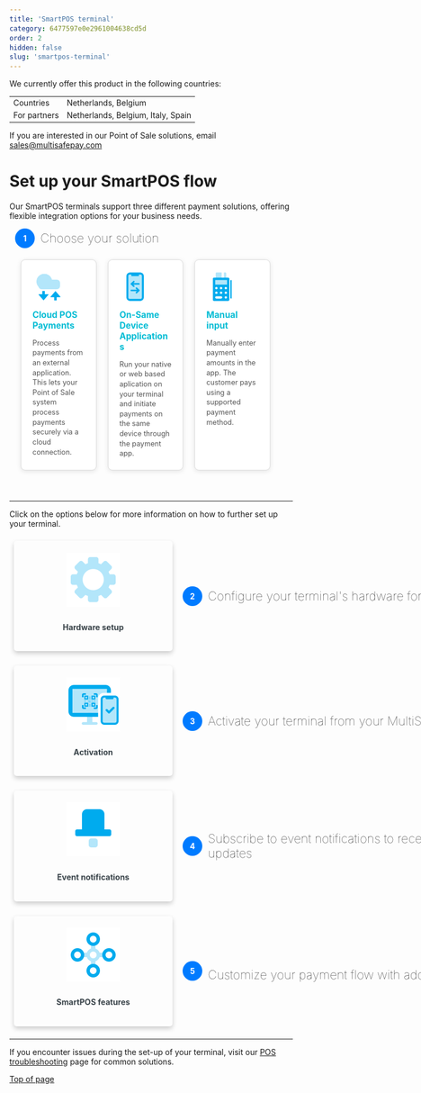 ```yaml
---
title: 'SmartPOS terminal'
category: 6477597e0e2961004638cd5d
order: 2
hidden: false
slug: 'smartpos-terminal'
---
```


We currently offer this product in the following countries:

<table>
  <tr>
    <td>Countries</td>
    <td>Netherlands, Belgium</td>
  </tr>
  <tr>
    <td>For partners</td>
    <td>Netherlands, Belgium, Italy, Spain</td>
  </tr>
</table>

If you are interested in our Point of Sale solutions, email <a href="mailto:sales@multisafepay.com" style="font-size: inherit;">sales@multisafepay.com</a>

# Set up your SmartPOS flow

Our SmartPOS terminals support three different payment solutions, offering flexible integration options for your business needs.

<div class="step-info">
      <div class="step-number">1</div>
      <p class="step-description configure-text">Choose your solution</p>
</div>
<style>
  
</style>

<div class="auto-grid-2">
  <div class="card-container-2">
    <a href="/docs/smartpos-solutions#cloud-pos-payment" style="text-decoration: none;">
    <div class="card-2">
      <img src="https://raw.githubusercontent.com/MultiSafepay/docs/refs/heads/master/static/svgs/POS/Cloud_POS.svg" alt="Cloud POS Payments">
      <h4>Cloud POS Payments</h4>
      <p class="text-flows">Process payments from an external application. This lets your Point of Sale system process payments securely via a cloud connection.</p>
     </a>
    </div>
  </div>

  <div class="card-container-2">
    <div class="card-2">
      <a href="/docs/smartpos-solutions#on-same-device-third-party-applications" style="text-decoration: none;">
      <img src="https://raw.githubusercontent.com/MultiSafepay/docs/refs/heads/master/static/svgs/POS/Transactions_ondevice.svg" alt="On-Same Device Third-Party Applications">
      <h4>On-Same Device Applications</h4>
      <p class="text-flows">Run your native or web based aplication on your terminal and initiate payments on the same device through the payment app.</p>
      </a>
    </div>
  </div>

  <div class="card-container-2">
    <div class="card-2">
      <a href="/docs/smartpos-solutions#manual-input" style="text-decoration: none;">
      <img src="https://raw.githubusercontent.com/MultiSafepay/docs/refs/heads/master/static/img/In-person-payments.svg" alt="On-Same Device Third-Party Applications">
      <h4>Manual input</h4>
      <p class="text-flows">Manually enter payment amounts in the app. The customer pays using a supported payment method.</p>
      </a>
    </div>
  </div>
</div>

***

Click on the options below for more information on how to further set up your terminal.

<style>
/* Overall Container */
.auto-grid-2 {
  display: flex;
  flex-wrap: wrap;
  justify-content: flex-start; /* Align items to the start for left alignment */
  align-items: stretch;       /* Make all cards the same height */
  gap: 20px;
  padding: 20px;
  width: 100%;
  box-sizing: border-box;
}

/* Card Container - Width for Larger Screens (Desktops) */
.card-container-2 {
  width: calc(33.33% - 20px); /* Three items per row on larger screens */
  max-width: 400px;           /* Limit card width */
  box-sizing: border-box;
  margin-bottom: 20px;        /* Spacing between rows */
}
<!--
/* Hover effect on the container */
.card-container-2:hover {
  box-shadow: 0 8px 16px 0 rgba(0, 0, 0, 0.2);
  transform: translateY(-0.2rem);
  transition: all 0.2s;
  cursor: pointer;
  border-radius: 8px;
}
-->

/* Card Styling */
.card-2 {
  display: flex;
  flex-direction: column;
  padding: 20px;             /* Reduced padding */
  border: 1px solid #ddd;
  border-radius: 8px;
  box-shadow: 0 2px 8px rgba(0, 0, 0, 0.1);
  box-sizing: border-box;
  transition: all 0.2s ease-in-out;
  background-color: #fff;
  width: 100%;
  height: 100%; /* Add this line */
}

.card-2:hover {
  box-shadow: 0 4px 12px rgba(0, 0, 0, 0.15);
}

.card-2 img {
  max-width: 60%;            /* Reduced image size */
  max-height: 70px;           /* Reduced image height */
  margin-bottom: 10px;        /* Reduced spacing below image */
  pointer-events: none;
  object-fit: contain;
}

.card-2 h4 {
  color: #00bcd4;
  margin-top: 0;             /* Reset top margin */
  margin-bottom: 8px;         /* Reduced spacing below heading */
  font-size: 1.1em;          /* Slightly smaller heading */
  pointer-events: none;
}

.text-flows {
  color: #555;
  font-size: 0.9em;          /* Slightly smaller text */
  line-height: 1.4;          /* Reduced line height */
  margin-bottom: 0;          /* Reset bottom margin */
  flex-grow: 1; /* Allow the paragraph to take up remaining vertical space */
}

.card-2 a {
  text-decoration: none;
  color: inherit;
  display: block;
  width: 100%;
  height: 100%;
  box-sizing: border-box;
}

/* Mobile Media Query - One item per row */
@media (max-width: 768px) {
  .card-container-2 {
    width: 100%;             /* Full width on mobile */
    max-width: none;          /* Remove max width */
  }
}

/* Added for Smaller Mobile devices */
@media (max-width: 480px) {
  .card-2 img {
    width: 55px;             /* Smaller image width */
    height: 35px;            /* Smaller image height */
  }
}

/* Desktop Media Query - for larger screens */
@media (min-width: 769px) {
  .auto-grid-2 {
    justify-content: flex-start;
  }
    .card-container-2 {
    width: calc(33.33% - 20px); /* Three items per row */
    max-width: 400px;
  }
}

/* Desktop Media Query - for larger screens */
@media (min-width: 1200px) {
  .card-container-2 {
    width: calc(33.33% - 20px); /* Keep three items per row, even on very large screens */
  }
}

</style>

<style>
  b {
    color: #384248 !important;
  }
  .steps-container { /* Added container for the whole widget */
    /* You can add styles to this container like width, max-width, margin, etc. */
    /* For example: max-width: 800px; margin: 0 auto; */
  }

  .steps {
    display: flex;
    flex-direction: column;
    align-items: stretch;
  }

  .step-item {
    display: flex;
    margin-bottom: 10px;
    align-items: center;
  }
	.step-item img {
    pointer-events: none;
  }

  .step-item h4 {
    pointer-events: none;
  }
  .card-container-setup {
    box-shadow: 0 4px 8px 0 rgba(0, 0, 0, 0.2);
    padding: 16px;
    text-align: center;
    border-radius: 5px;
    margin: 8px;
    width: 250px;
    flex-shrink: 0;
    display: flex;
    align-items: center;
    justify-content: center;
  }

  .card-container-setup:hover {
    box-shadow: 0 8px 16px 0 rgb(0 0 0 / 20%);
    transform: translateY(-0.2rem);
    transition: all 0.2s;
    cursor: pointer;
  }
  .field-description blockquote, .field-description dl, .field-description ol, .field-description p, .field-description pre, .field-description table, .field-description ul, .markdown-body blockquote, .markdown-body dl, .markdown-body ol, .markdown-body p, .markdown-body pre, .markdown-body table, .markdown-body ul {
    margin-bottom: 12px !important;
    margin-top: 12px !important;
	}

  .step-info {
    display: flex;
    align-items: center;
    justify-content: space-between;
  }
	
  
  .step-number {
    background-color: #007bff;
    color: white;
    border-radius: 50%;
    width: 35px;
    height: 35px;
    display: flex;
    align-items: center;
    justify-content: center;
    font-weight: bold;
    margin-left: 10px;
  }

  .step-description {
    flex: 1;
    margin-left: 10px;
    display: flex;
    align-items: center;
    height: 100%;
    font-size: 1rem;
    margin-top: 0px;
    margin-bottom: 0px; /*Removing to reset*/
    width: 600px;
  }
   .step-description p {
      margin-bottom: 10;
  }
  .configure-text {
    font-size: 22px; /* Or whatever size you want */
    font-weight: lighter;
  }
     /* Mobile Styles (applied when screen width is 768px or less) */
  @media (max-width: 768px) {
    .step-item {
      flex-direction: column; /* Stack card and info */
      align-items: stretch; /* Stretch items to full width */
    }

    /* Order is specified using the order property */
    .step-info {
      order: -1;  /* Moves the step-info div to the top */
      width: 100%;
      margin-bottom: 10px;
    }

    .card-container-setup {
      width: 100%;
      margin: 8px 0;
    }

    .step-number {
      margin-left: 0;
      margin-right: 10px;
    }

    .step-description {
      margin-left: 0;
    }
  }

    /* Larger Screen (Desktop) Styles */
  @media (min-width: 769px) {
    .step-item {
      flex-direction: row; /* Restore horizontal layout on larger screens */
      align-items: center;    /* Restore vertical alignment */
    }

    .step-info {
      order: 0;        /* Reset order to default */
      width: auto;       /* Reset width */
      margin-bottom: 0; /* Reset margin */
    }

    .card-container-setup {
      width: 250px; /* Restore original width */
      margin: 8px;    /* Restore original margins */
    }

    .step-number {
        margin-left: 10px;
        margin-right: 0;
    }

    .step-description {
        margin-left: 10px;
    }
  }

</style>

<div class="steps-container">  <!-- Added the container div here -->
  <div class="steps">
    <div class="step-item">
      <div class="card-container-setup">
        <a href="/docs/hardware-setup" style="text-decoration: none;">
          <div>
            <img
              src="https://raw.githubusercontent.com/MultiSafepay/docs/refs/heads/master/static/svgs/POS/Settings.svg"
              style="margin: 5px; max-height: 100px; max-width: 100px;">
            <div class="container">
              <h4><b>Hardware setup</b></h4>
            </div>
          </div>
        </a>
      </div>
      <div class="step-info">
        <div class="step-number">2</div>
        <p class="step-description configure-text">Configure your terminal's hardware for first use</p>
      </div>
    </div>
<div class="step-item">
  <div class="card-container-setup">
    <a href="/docs/smartpos-activation" style="text-decoration: none;">
      <div>
        <img
          src="https://raw.githubusercontent.com/MultiSafepay/docs/refs/heads/master/static/svgs/POS/Activation.svg"
          style="margin: 5px; max-height: 100px; max-width: 100px;">
        <div class="container">
          <h4><b>Activation</b></h4>
        </div>
      </div>
    </a>
  </div>
  <div class="step-info">
    <div class="step-number">3</div>
    <p class="step-description configure-text">Activate your terminal from your MultiSafepay dashboard</p>
  </div>
</div>
<div class="step-item">
  <div class="card-container-setup">
    <a href="/docs/event-notifications" style="text-decoration: none;">
      <div>
        <img
          src="https://raw.githubusercontent.com/MultiSafepay/docs/refs/heads/master/static/svgs/POS/Notifications.svg"
          style="margin: 5px; max-height: 100px; max-width: 100px;">
        <div class="container">
          <h4><b>Event notifications</b></h4>
        </div>
      </div>
    </a>
  </div>
  <div class="step-info">
    <div class="step-number">4</div>
    <p class="step-description configure-text">Subscribe to event notifications to receive order status updates</p>
  </div>
	</div>
</div>
</div>

<div class="step-item">
  <div class="card-container-setup">
    <a href="/docs/smartpos-features" style="text-decoration: none;">
      <div>
        <img src="https://raw.githubusercontent.com/MultiSafepay/docs/master/static/img/Omnichannel-payments.svg"
          style="margin: 5px; max-height: 100px; max-width: 100px;">
        <div class="container">
          <h4><b>SmartPOS features</b></h4>
        </div>
      </div>
    </a>
  </div>
  <div class="step-info">
    <div class="step-number">5</div>
    <p class="step-description configure-text" style="margin-top: 12px !important;">Customize your payment flow with additional features</p>
  </div>
</div>

***

If you encounter issues during the set-up of your terminal, visit our <a href="https://docs.multisafepay.com/docs/pos-troubleshooting" target="_blank">POS troubleshooting</a> <i class="fa fa-external-link" style="font-size:12px;color:#8b929e"></i>page for common solutions.

[Top of page](#)